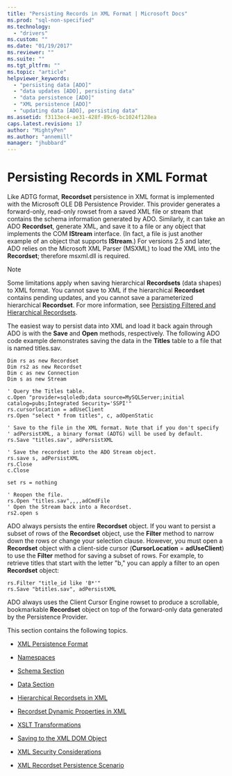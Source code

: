 ```yaml
---
title: "Persisting Records in XML Format | Microsoft Docs"
ms.prod: "sql-non-specified"
ms.technology:
  - "drivers"
ms.custom: ""
ms.date: "01/19/2017"
ms.reviewer: ""
ms.suite: ""
ms.tgt_pltfrm: ""
ms.topic: "article"
helpviewer_keywords: 
  - "persisting data [ADO]"
  - "data updates [ADO], persisting data"
  - "data persistence [ADO]"
  - "XML persistence [ADO]"
  - "updating data [ADO], persisting data"
ms.assetid: f3113ec4-ae31-428f-89c6-bc1024f128ea
caps.latest.revision: 17
author: "MightyPen"
ms.author: "annemill"
manager: "jhubbard"
---
```

# Persisting Records in XML Format
Like ADTG format, **Recordset** persistence in XML format is implemented with the Microsoft OLE DB Persistence Provider. This provider generates a forward-only, read-only rowset from a saved XML file or stream that contains the schema information generated by ADO. Similarly, it can take an ADO **Recordset**, generate XML, and save it to a file or any object that implements the COM **IStream** interface. (In fact, a file is just another example of an object that supports **IStream**.) For versions 2.5 and later, ADO relies on the Microsoft XML Parser (MSXML) to load the XML into the **Recordset**; therefore msxml.dll is required.  
  
> [!NOTE]
>  Some limitations apply when saving hierarchical **Recordsets** (data shapes) to XML format. You cannot save to XML if the hierarchical **Recordset** contains pending updates, and you cannot save a parameterized hierarchical **Recordset**. For more information, see [Persisting Filtered and Hierarchical Recordsets](../../../ado/guide/data/persisting-filtered-and-hierarchical-recordsets.md).  
  
 The easiest way to persist data into XML and load it back again through ADO is with the **Save** and **Open** methods, respectively. The following ADO code example demonstrates saving the data in the **Titles** table to a file that is named titles.sav.  
  
```  
Dim rs as new Recordset  
Dim rs2 as new Recordset  
Dim c as new Connection  
Dim s as new Stream  
  
' Query the Titles table.  
c.Open "provider=sqloledb;data source=MySQLServer;initial catalog=pubs;Integrated Security='SSPI'"  
rs.cursorlocation = adUseClient  
rs.Open "select * from titles", c, adOpenStatic  
  
' Save to the file in the XML format. Note that if you don't specify   
' adPersistXML, a binary format (ADTG) will be used by default.  
rs.Save "titles.sav", adPersistXML  
  
' Save the recordset into the ADO Stream object.  
rs.save s, adPersistXML  
rs.Close  
c.Close  
  
set rs = nothing  
  
' Reopen the file.  
rs.Open "titles.sav",,,,adCmdFile  
' Open the Stream back into a Recordset.  
rs2.open s  
```  
  
 ADO always persists the entire **Recordset** object. If you want to persist a subset of rows of the **Recordset** object, use the **Filter** method to narrow down the rows or change your selection clause. However, you must open a **Recordset** object with a client-side cursor (**CursorLocation** = **adUseClient**) to use the **Filter** method for saving a subset of rows. For example, to retrieve titles that start with the letter "b," you can apply a filter to an open **Recordset** object:  
  
```  
rs.Filter "title_id like 'B*'"  
rs.Save "btitles.sav", adPersistXML  
```  
  
 ADO always uses the Client Cursor Engine rowset to produce a scrollable, bookmarkable **Recordset** object on top of the forward-only data generated by the Persistence Provider.  
  
 This section contains the following topics.  
  
-   [XML Persistence Format](../../../ado/guide/data/xml-persistence-format.md)  
  
-   [Namespaces](../../../ado/guide/data/namespaces.md)  
  
-   [Schema Section](../../../ado/guide/data/schema-section.md)  
  
-   [Data Section](../../../ado/guide/data/data-section.md)  
  
-   [Hierarchical Recordsets in XML](../../../ado/guide/data/hierarchical-recordsets-in-xml.md)  
  
-   [Recordset Dynamic Properties in XML](../../../ado/guide/data/recordset-dynamic-properties-in-xml.md)  
  
-   [XSLT Transformations](../../../ado/guide/data/xslt-transformations.md)  
  
-   [Saving to the XML DOM Object](../../../ado/guide/data/saving-to-the-xml-dom-object.md)  
  
-   [XML Security Considerations](../../../ado/guide/data/xml-security-considerations.md)  
  
-   [XML Recordset Persistence Scenario](../../../ado/guide/data/xml-recordset-persistence-scenario.md)